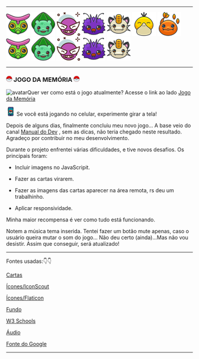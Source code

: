  _________________________________________________________________________________________________________________________________________________________________________________________________________________________________________________________________________________________________________________________________________________________________________
 ![caterpie](assets/readme/caterpie.png)
  ![bullbasaur](assets/readme/bullbasaur.png)
  ![gastly.png](assets/readme/avatar.png)
  ![venonat.png](assets/readme/venonat.png)
  ![meowth.png](assets/readme/meowth.png)
  ![psyduck.png](assets/readme/psyduck.png)
  ![charmander.png](assets/readme/charmander.png)
  ![caterpie.png](assets/readme/caterpie.png)
  ![bullbasaur.png](assets/readme/bullbasaur.png)
  ![gastly.png](assets/readme/avatar.png)
  ![venonat.png](assets/readme/venonat.png)
  ![meowth.png](assets/readme/meowth.png)



_________________________________________________________________________________________________________________________________________________________________________________________________________________________________________________________________________________________________________________________________________________________________________

### 													![188918](assets/readme/icon3.png) JOGO DA MEMÓRIA ![188918](assets/readme/icon3.png)

![avatar](readme/avatar2.png)Quer ver como está o jogo atualmente? Acesse o link ao lado  [Jogo da Memória](https://georgiapereira039.github.io/MemoriaGame/jogo.html)



![pokemon-go](assets/readme/pokemon-go.png)
Se você está jogando no celular, experimente girar a tela! 



Depois de alguns dias, finalmente concluiu meu novo jogo... A base veio do canal [Manual do Dev](https://www.youtube.com/watch?v=tcbMmm77WOU) , sem as dicas, não teria chegado neste resultado. Agradeço por contribuir no meu desenvolvimento.



Durante o projeto enfrentei várias dificuldades, e tive novos desafios. Os principais foram: 

- Incluir imagens no JavaScripit.

- Fazer as cartas virarem.

- Fazer as imagens das cartas aparecer na área remota, rs deu um trabalhinho.

- Aplicar responsividade.
  

Minha maior recompensa é ver como tudo está funcionando.

Notem a música tema inserida. Tentei fazer um botão mute apenas, caso o usuário queira mutar o som do jogo... Não deu certo (ainda)...Mas não vou desistir. Assim que conseguir, será atualizado!

_______________________________________________________________________________________________________________________________________________________________________________________________________________________________________________________________________________________________________________________________________________________________________

Fontes usadas:👇👇


[Cartas](https://www.pokemon.com/br/pokedex/)

[Ícones/IconScout](https://iconscout.com/)

[Ícones/Flaticon](https://www.flaticon.com/br/icones-gratis/pokemon)

[Fundo](https://br.pinterest.com/pin/734790495467469536/?mt=login)

[W3 Schools](https://www.w3schools.com/default.asp)

[Áudio](https://ringtones.mob.org.pt/mp3/pokemon_theme-20774/)

[Fonte do Google](https://fonts.google.com/specimen/Press+Start+2P?query=press)   

_____________________________________________________________________________________________________________________________________________________________________________________________________________________________________________________________________________________________________________________________________________________________________
